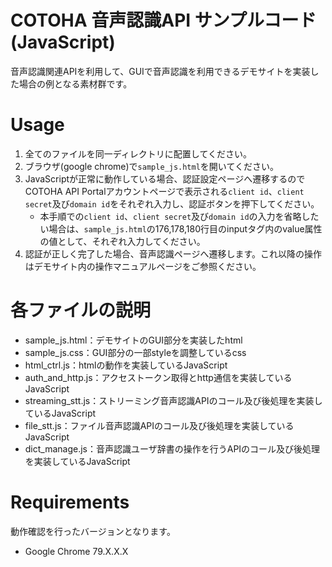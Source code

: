 COTOHA 音声認識API サンプルコード(JavaScript)
====
音声認識関連APIを利用して、GUIで音声認識を利用できるデモサイトを実装した場合の例となる素材群です。

# Usage
1. 全てのファイルを同一ディレクトリに配置してください。
1. ブラウザ(google chrome)で`sample_js.html`を開いてください。
1. JavaScriptが正常に動作している場合、認証設定ページへ遷移するのでCOTOHA API Portalアカウントページで表示される`client id`、`client secret`及び`domain id`をそれぞれ入力し、認証ボタンを押下してください。
    - 本手順での`client id`、`client secret`及び`domain id`の入力を省略したい場合は、`sample_js.html`の176,178,180行目のinputタグ内のvalue属性の値として、それぞれ入力してください。
1. 認証が正しく完了した場合、音声認識ページへ遷移します。これ以降の操作はデモサイト内の操作マニュアルページをご参照ください。

# 各ファイルの説明
- sample_js.html：デモサイトのGUI部分を実装したhtml
- sample_js.css：GUI部分の一部styleを調整しているcss
- html_ctrl.js：htmlの動作を実装しているJavaScript
- auth_and_http.js：アクセストークン取得とhttp通信を実装しているJavaScript
- streaming_stt.js：ストリーミング音声認識APIのコール及び後処理を実装しているJavaScript
- file_stt.js：ファイル音声認識APIのコール及び後処理を実装しているJavaScript
- dict_manage.js：音声認識ユーザ辞書の操作を行うAPIのコール及び後処理を実装しているJavaScript

# Requirements
動作確認を行ったバージョンとなります。
- Google Chrome 79.X.X.X
